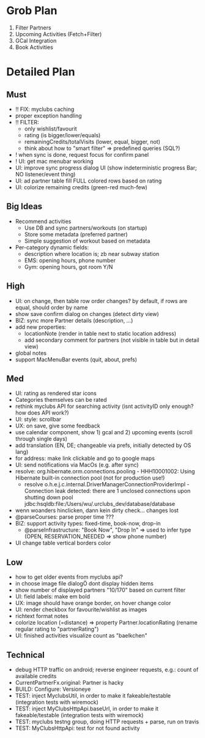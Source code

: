 
# Grob Plan

1. Filter Partners
1. Upcoming Activities (Fetch+Filter)
1. GCal Integration
1. Book Activities

# Detailed Plan

## Must

* !! FIX: myclubs caching
* proper exception handling
* !! FILTER:
    * only wishlist/favourit
    * rating (is bigger/lower/equals)
    * remainingCredits/totalVisits (lower, equal, bigger, not)
    * think about how to "smart filter" => predefined queries (SQL?)
* ! when sync is done, request focus for confirm panel
* ! UI: get mac menubar working
* UI: improve sync progress dialog UI (show indeterministic progress Bar; NO listener/event thing)
* UI: ad partner table fill FULL colored rows based on rating
* UI: colorize remaining credits (green-red much-few)

## Big Ideas

* Recommend activities
    * Use DB and sync partners/workouts (on startup)
    * Store some metadata (preferred partner)
    * Simple suggestion of workout based on metadata
* Per-category dynamic fields:
    * description where location is; zb near subway station
    * EMS: opening hours, phone number
    * Gym: opening hours, got room Y/N

## High

* UI: on change, then table row order changes? by default, if rows are equal, should order by name
* show save confirm dialog on changes (detect dirty view)
* BIZ: sync more Partner details (description, ...)
* add new properties: 
    * locationNote (render in table next to static location address)
    * add secondary comment for partners (not visible in table but in detail view)
* global notes
* support MacMenuBar events (quit, about, prefs)

## Med

* UI: rating as rendered star icons
* Categories themselves can be rated
* rethink myclubs API for searching activity (isnt activityID only enough? how does API work?)
* UI: style: scrollbar
* UX: on save, give some feedback
* use calendar component, show 1) gcal and 2) upcoming events (scroll through single days)
* add translation (EN, DE; changeable via prefs, initially detected by OS lang)
* for address: make link clickable and go to google maps
* UI: send notifications via MacOs (e.g. after sync)
* resolve: org.hibernate.orm.connections.pooling - HHH10001002: Using Hibernate built-in connection pool (not for production use!)
    * resolve o.h.e.j.c.internal.DriverManagerConnectionProviderImpl - Connection leak detected: there are 1 unclosed connections upon shutting down pool jdbc:hsqldb:file:/Users/wu/.urclubs_dev/database/database
* wenn woanders hinclicken, dann kein dirty check... changes lost
* @parseCourses: parse proper time ???
* BIZ: support activity types: fixed-time, book-now, drop-in
    * @parseInfrastructure: "Book Now", "Drop In" => used to infer type (OPEN, RESERVATION_NEEDED => show phone number)
* UI change table vertical borders color

## Low

* how to get older events from myclubs api?
* in choose image file dialogÖ dont display hidden items
* show number of displayed partners "10/170" based on current filter
* UI: field labels: make em bold
* UX: image should have orange border, on hover change color
* UI: render checkbox for favourite/wishlist as images
* richtext format notes
* colorize location (=distance) => property Partner.locationRating (rename regular rating to "partnerRating")
* UI: finished activities visualize count as "baelkchen"

## Technical

* debug HTTP traffic on android; reverse engineer requests, e.g.: count of available credits
* CurrentPartnerFx.original: Partner is hacky
* BUILD: Configure: Versioneye
* TEST: inject MyclubsUtil, in order to make it fakeable/testable (integration tests with wiremock)
* TEST: inject MyClubsHttpApi.baseUrl, in order to make it fakeable/testable (integration tests with wiremock)
* TEST: myclubs testng group, doing HTTP requests + parse, run on travis
* TEST: MyClubsHttpApi: test for not found activity
